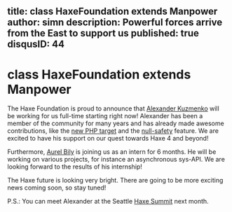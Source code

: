 title: class HaxeFoundation extends Manpower
author: simn
description: Powerful forces arrive from the East to support us
published: true
disqusID: 44
---

# class HaxeFoundation extends Manpower

The Haxe Foundation is proud to announce that [Alexander Kuzmenko](https://github.com/realyuniquename) will be working for us full-time starting right now! Alexander has been a member of the community for many years and has already made awesome contributions, like the [new PHP target](https://github.com/HaxeFoundation/haxe/pull/5845) and the [null-safety](https://github.com/HaxeFoundation/haxe/pull/7717) feature. We are excited to have his support on our quest towards Haxe 4 and beyond!

Furthermore, [Aurel Bily](https://github.com/Aurel300) is joining us as an intern for 6 months. He will be working on various projects, for instance an asynchronous sys-API. We are looking forward to the results of his internship!

The Haxe future is looking very bright. There are going to be more exciting news coming soon, so stay tuned!

P.S.: You can meet Alexander at the Seattle [Haxe Summit](https://summit.haxe.org/us/2019/) next month.
